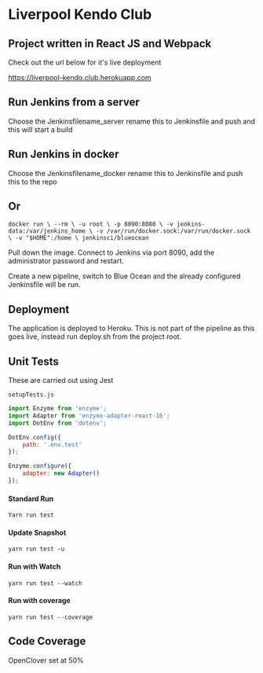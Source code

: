 # Liverpool Kendo Club

## Project written in React JS and Webpack

Check out the url below for it's live deployment 

https://liverpool-kendo.club.herokuapp.com

## Run Jenkins from a server

Choose the Jenkinsfilename_server rename this to Jenkinsfile and push and this will start a build


## Run Jenkins in docker

Choose the Jenkinsfilename_docker rename this to Jenkinsfile and push this to the repo

## Or

`docker run \
   --rm \
   -u root \
   -p 8090:8080 \
   -v jenkins-data:/var/jenkins_home \
   -v /var/run/docker.sock:/var/run/docker.sock \
   -v "$HOME":/home \
   jenkinsci/blueocean`
   
   Pull down the image. Connect to Jenkins via port 8090, add the administrator password and restart.
   
   Create a new pipeline, switch to Blue Ocean and the already configured Jenkinsfile will be run.
   
   
## Deployment

The application is deployed to Heroku. This is not part of the pipeline as this goes live, instead run deploy.sh from the project root.

## Unit Tests

These are carried out using Jest

`setupTests.js`

```Javascript
import Enzyme from 'enzyme';
import Adapter from 'enzyme-adapter-react-16';
import DotEnv from 'dotenv';

DotEnv.config({
    path: '.env.test'
});

Enzyme.configure({
    adapter: new Adapter()
});
```

#### Standard Run

`Yarn run test`

#### Update Snapshot

`yarn run test -u`

#### Run with Watch

`yarn run test --watch`

#### Run with coverage

`yarn run test --coverage`

## Code Coverage

OpenClover set at 50%



